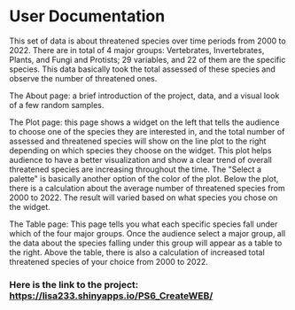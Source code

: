 # User Documentation

This set of data is about threatened species over time periods from 2000 to 2022. There are in total of 4 major groups: Vertebrates, Invertebrates, Plants, and Fungi and Protists; 29 variables, and 22 of them are the specific species. This data basically took the total assessed of these species and observe the number of threatened ones.

The About page: a brief introduction of the project, data, and a visual look of a few random samples.

The Plot page: this page shows a widget on the left that tells the audience to choose one of the species they are interested in, and the total number of assessed and threatened species will show on the line plot to the right depending on which species they choose on the widget. This plot helps audience to have a better visualization and show a clear trend of overall threatened species are increasing throughout the time. The "Select a palette" is basically another option of the color of the plot. Below the plot, there is a calculation about the average number of threatened species from 2000 to 2022. The result will varied based on what species you chose on the widget.

The Table page: This page tells you what each specific species fall under which of the four major groups. Once the audience select a major group, all the data about the species falling under this group will appear as a table to the right. Above the table, there is also a calculation of increased total threatened species of your choice from 2000 to 2022.

###  Here is the link to the project: https://lisa233.shinyapps.io/PS6_CreateWEB/
